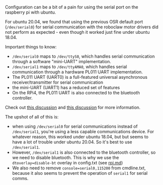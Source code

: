 Configuration can be a bit of a pain for using the serial port on the raspberry pi with ubuntu.

For ubuntu 20.04, we found that using the previous OSR default port (`/dev/serial0`) for serial communication with the roboclaw motor drivers did not perform as expected - even though it worked just fine under ubuntu 18.04.

Important things to know:
- `/dev/serial0` maps to `/dev/ttyS0`, which handles serial communication through a software "mini-UART" implementation.
- `/dev/serial1` maps to `/dev/ttyAMA0`, which handles serial communication through a hardware PL011 UART implementation.
- The PL011 UART (UART0) is a full-featured universal asynchronous receiver/transmitter for serial communication
- the mini-UART (UART1) has a reduced set of features
- On the RPi4, the PL011 UART is also connected to the bluetooth controller.
<!-- - On the RPi4, the mini-UART is primary, and the PL011 UART is secondary -->

Check out [this discussion](https://www.engineersgarage.com/microcontroller-projects/articles-raspberry-pi-serial-communication-uart-protocol-serial-linux-devices/) and [this discussion](https://spellfoundry.com/2016/05/29/configuring-gpio-serial-port-raspbian-jessie-including-pi-3-4/) for more information.

The upshot of all of this is:
- when using `/dev/serial0` for serial communications instead of `/dev/serial1`, you're using a less capable communications device. For whatever reason, this worked under ubuntu 18.04, but but seems to have a lot of trouble under ubuntu 20.04. So it's best to use `/dev/serial1`.
- However, `/dev/serial1` is also connected to the bluetooth controller, so we need to disable bluetooth. This is why we use the `dtoverlay=disable-bt` overlay in config.txt (see [rpi.md](rpi.md))
- We also need to remove `console=serial0,115200` from cmdline.txt, because it also seems to prevent the operation of `serial1` for serial comms.